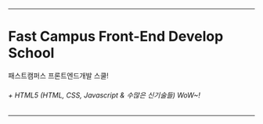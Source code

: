 ******************************************************
# Fast Campus Front-End Develop School
패스트캠퍼스 프론트엔드개발 스쿨! <br>

###### + HTML5 (HTML, CSS, Javascript & 수많은 신기술들) WoW~! 

******************************************************


